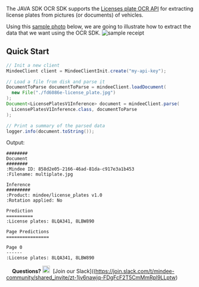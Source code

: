 The JAVA SDK OCR SDK supports the [Licenses plate OCR API](https://developers.mindee.com/docs/license-plates-ocr-nodejs)  for extracting license plates from pictures (or documents) of vehicles.

Using this [sample photo](https://files.readme.io/ffc127d-sample_receipt.jpg) below,
we are going to illustrate how to extract the data that we want using the OCR SDK.
![sample receipt](https://files.readme.io/fd6086e-license_plate.jpg)

## Quick Start
```java
// Init a new client
MindeeClient client = MindeeClientInit.create("my-api-key");

// Load a file from disk and parse it
DocumentToParse documentToParse = mindeeClient.loadDocument(
  new File("./fd6086e-license_plate.jpg")
);
Document<LicensePlatesV1Inference> document = mindeeClient.parse(
  LicensePlatesV1Inference.class, documentToParse
);

// Print a summary of the parsed data
logger.info(document.toString());
```

Output:
```
########
Document
########
:Mindee ID: 858d2e05-2166-46ad-81da-c917e3a1b453
:Filename: multiplate.jpg

Inference
#########
:Product: mindee/license_plates v1.0
:Rotation applied: No

Prediction
==========
:License plates: 8LQA341, 8LBW890

Page Predictions
================

Page 0
------
:License plates: 8LQA341, 8LBW890
``` 

&nbsp;
&nbsp;
**Questions?**
<img alt="Slack Logo Icon" style="display:inline!important" src="https://files.readme.io/5b83947-Slack.png" width="20" height="20">&nbsp;&nbsp;[Join our Slack]((https://join.slack.com/t/mindee-community/shared_invite/zt-1jv6nawjq-FDgFcF2T5CmMmRpl9LLptw)

